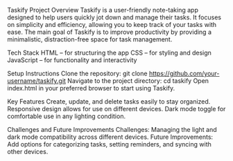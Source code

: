 Taskify
Project Overview
Taskify is a user-friendly note-taking app designed to help users quickly jot down and manage their tasks. It focuses on simplicity and efficiency, allowing you to keep track of your tasks with ease. The main goal of Taskify is to improve productivity by providing a minimalistic, distraction-free space for task management.


Tech Stack
HTML – for structuring the app
CSS – for styling and design
JavaScript – for functionality and interactivity

Setup Instructions
Clone the repository:
git clone https://github.com/your-username/taskify.git
Navigate to the project directory:
cd taskify
Open index.html in your preferred browser to start using Taskify.


Key Features
Create, update, and delete tasks easily to stay organized.
Responsive design allows for use on different devices.
Dark mode toggle for comfortable use in any lighting condition.


Challenges and Future Improvements
Challenges: Managing the light and dark mode compatibility across different devices.
Future Improvements: Add options for categorizing tasks, setting reminders, and syncing with other devices.
